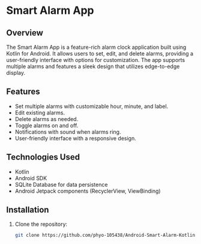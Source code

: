 # Smart Alarm App

## Overview
The Smart Alarm App is a feature-rich alarm clock application built using Kotlin for Android. It allows users to set, edit, and delete alarms, providing a user-friendly interface with options for customization. The app supports multiple alarms and features a sleek design that utilizes edge-to-edge display.

## Features
- Set multiple alarms with customizable hour, minute, and label.
- Edit existing alarms.
- Delete alarms as needed.
- Toggle alarms on and off.
- Notifications with sound when alarms ring.
- User-friendly interface with a responsive design.

## Technologies Used
- Kotlin
- Android SDK
- SQLite Database for data persistence
- Android Jetpack components (RecyclerView, ViewBinding)

## Installation
1. Clone the repository:
   ```bash
   git clone https://github.com/phyo-105438/Android-Smart-Alarm-Kotlin.git
